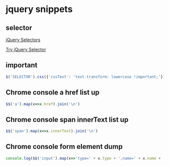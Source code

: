 # jquery snippets

## selector

[jQuery Selectors](https://www.w3schools.com/jquery/jquery_ref_selectors.asp)

[Try jQuery Selector](https://www.w3schools.com/jquery/trysel.asp)

## important

```javascript
$('SELECTOR').css({'cssText': 'text-transform: lowercase !important;'});
```

## Chrome console a href list up
```js
$$('a').map(x=>x.href).join('\n')
```

## Chrome console span innerText list up
```js
$$('span').map(x=>x.innerText).join('\n')
```

## Chrome console form element dump
```js
console.log($$('input').map(x=>'type=' + x.type + ',name=' + x.name + ',id=' + x.id + ',value=' + x.value).join('\n'))
```
